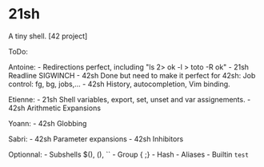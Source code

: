 # 21sh
A tiny shell. [42 project]

ToDo:

Antoine:
	- Redirections perfect, including "ls 2> ok -l > toto -R ok"
	- 21sh Readline SIGWINCH
	- 42sh Done but need to make it perfect for 42sh: Job control: fg, bg, jobs,...
	- 42sh History, autocompletion, Vim binding.

Etienne:
	- 21sh Shell variables, export, set, unset and var assignements.
	- 42sh Arithmetic Expansions

Yoann:
	- 42sh Globbing

Sabri:
	- 42sh Parameter expansions
	- 42sh Inhibitors


Optionnal:
	- Subshells $(), (), ``
	- Group { ;}
	- Hash
	- Aliases
	- Builtin `test`
